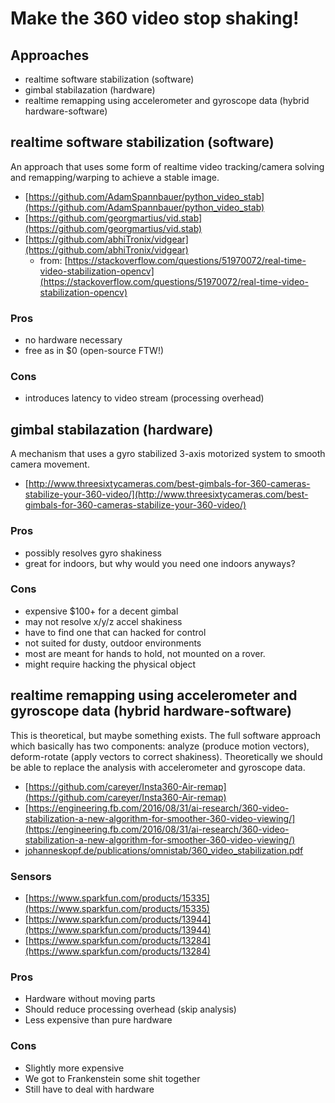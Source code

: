 # Make the 360 video stop shaking!

## Approaches

* realtime software stabilization (software)
* gimbal stabilazation (hardware)
* realtime remapping using accelerometer and gyroscope data (hybrid hardware-software)

## realtime software stabilization (software)

An approach that uses some form of realtime video tracking/camera solving and remapping/warping to achieve a stable image.

* [https://github.com/AdamSpannbauer/python_video_stab](https://github.com/AdamSpannbauer/python_video_stab)
* [https://github.com/georgmartius/vid.stab](https://github.com/georgmartius/vid.stab)
* [https://github.com/abhiTronix/vidgear](https://github.com/abhiTronix/vidgear)
	* from: [https://stackoverflow.com/questions/51970072/real-time-video-stabilization-opencv](https://stackoverflow.com/questions/51970072/real-time-video-stabilization-opencv)

### Pros

* no hardware necessary 
* free as in $0 (open-source FTW!)

### Cons

* introduces latency to video stream (processing overhead)

## gimbal stabilazation (hardware)

A mechanism that uses a gyro stabilized 3-axis motorized  system to smooth camera movement.

* [http://www.threesixtycameras.com/best-gimbals-for-360-cameras-stabilize-your-360-video/](http://www.threesixtycameras.com/best-gimbals-for-360-cameras-stabilize-your-360-video/)

### Pros

* possibly resolves gyro shakiness
* great for indoors, but why would you need one indoors anyways?

### Cons

* expensive $100+ for a decent gimbal
* may not resolve x/y/z accel shakiness
* have to find one that can hacked for control
* not suited for dusty, outdoor environments
* most are meant for hands to hold, not mounted on a rover.
* might require hacking the physical object

## realtime remapping using accelerometer and gyroscope data (hybrid hardware-software)

This is theoretical, but maybe something exists. The full software approach which basically has two components: analyze (produce motion vectors), deform-rotate (apply vectors to correct shakiness). Theoretically we should be able to replace the analysis with accelerometer and gyroscope data.

* [https://github.com/careyer/Insta360-Air-remap](https://github.com/careyer/Insta360-Air-remap)
* [https://engineering.fb.com/2016/08/31/ai-research/360-video-stabilization-a-new-algorithm-for-smoother-360-video-viewing/](https://engineering.fb.com/2016/08/31/ai-research/360-video-stabilization-a-new-algorithm-for-smoother-360-video-viewing/)
* [johanneskopf.de/publications/omnistab/360_video_stabilization.pdf](johanneskopf.de/publications/omnistab/360_video_stabilization.pdf)

### Sensors
* [https://www.sparkfun.com/products/15335](https://www.sparkfun.com/products/15335)
* [https://www.sparkfun.com/products/13944](https://www.sparkfun.com/products/13944)
* [https://www.sparkfun.com/products/13284](https://www.sparkfun.com/products/13284)

### Pros

* Hardware without moving parts
* Should reduce processing overhead (skip analysis)
* Less expensive than pure hardware

### Cons

* Slightly more expensive
* We got to Frankenstein some shit together
* Still have to deal with hardware